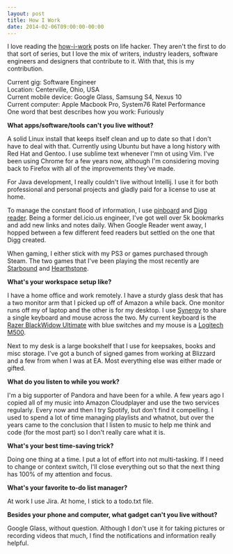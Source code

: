 ```yaml
---
layout: post
title: How I Work
date: 2014-02-06T09:00:00-00:00
---
```


I love reading the [how-i-work](http://lifehacker.com/how-i-work/) posts on life hacker. They aren't the first to do that sort of series, but I love the mix of writers, industry leaders, software engineers and designers that contribute to it. With that, this is my contribution.

Current gig: Software Engineer<br/>
Location: Centerville, Ohio, USA<br/>
Current mobile device: Google Glass, Samsung S4, Nexus 10<br/>
Current computer: Apple Macbook Pro, System76 Ratel Performance<br/>
One word that best describes how you work: Furiously<br/>

**What apps/software/tools can't you live without?**

A solid Linux install that keeps itself clean and up to date so that I don't have to deal with that. Currently using Ubuntu but have a long history with Red Hat and Gentoo. I use sublime text whenever I'mn ot using Vim. I've been using Chrome for a few years now, although I'm considering moving back to Firefox with all of the improvements they've made.

For Java development, I really couldn't live without Intellij. I use it for both professional and personal projects and gladly paid for a license to use at home.

To manage the constant flood of information, I use [pinboard](https://pinboard.in/u:ngerakines) and [Digg reader](http://digg.com/reader/). Being a former del.icio.us engineer, I've got well over 5k bookmarks and add new links and notes daily. When Google Reader went away, I hopped between a few different feed readers but settled on the one that Digg created.

When gaming, I either stick with my PS3 or games purchased through Steam. The two games that I've been playing the most recently are [Starbound](http://playstarbound.com/) and [Hearthstone](http://us.battle.net/hearthstone/en/).

**What's your workspace setup like?**

I have a home office and work remotely. I have a sturdy glass desk that has a two monitor arm that I picked up off of Amazon a while back. One monitor runs off my of laptop and the other is for my desktop. I use [Synergy](http://synergy-foss.org/) to share a single keyboard and mouse across the two. My current keyboard is the [Razer BlackWidow Ultimate](http://www.amazon.com/gp/product/B008U5ZNIG/ref=as_li_ss_tl?ie=UTF8&camp=1789&creative=390957&creativeASIN=B008U5ZNIG&linkCode=as2&tag=socklabs-20) with blue switches and my mouse is a [Logitech M500](http://www.amazon.com/gp/product/B002B3YCQM/ref=as_li_ss_tl?ie=UTF8&camp=1789&creative=390957&creativeASIN=B002B3YCQM&linkCode=as2&tag=socklabs-20).

Next to my desk is a large bookshelf that I use for keepsakes, books and misc storage. I've got a bunch of signed games from working at Blizzard and a few from when I was at EA. Most everything else was either made or gifted.

**What do you listen to while you work?**

I'm a big supporter of Pandora and have been for a while. A few years ago I copied all of my music into Amazon Cloudplayer and use the two services regularly. Every now and then I try Spotify, but don't find it compelling. I used to spend a lot of time managing playlists and whatnot, but over the years came to the conclusion that I listen to music to help me think and code (for the most part) so I don't really care what it is.

**What's your best time-saving trick?**

Doing one thing at a time. I put a lot of effort into not multi-tasking. If I need to change or context switch, I'll close everything out so that the next thing has 100% of my attention and focus.

**What's your favorite to-do list manager?**

At work I use Jira. At home, I stick to a todo.txt file.

**Besides your phone and computer, what gadget can't you live without?**

Google Glass, without question. Although I don't use it for taking pictures or recording videos that much, I find the notifications and information really helpful.

